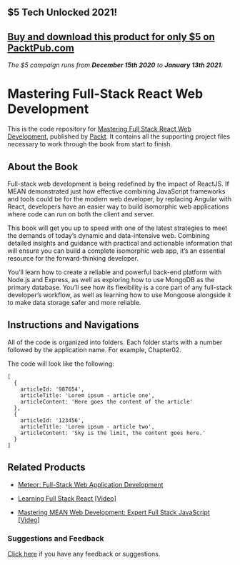 ## $5 Tech Unlocked 2021!
[Buy and download this product for only $5 on PacktPub.com](https://www.packtpub.com/)
-----
*The $5 campaign         runs from __December 15th 2020__ to __January 13th 2021.__*

# Mastering Full-Stack React Web Development

This is the code repository for [Mastering Full Stack React Web Development](https://www.packtpub.com/web-development/mastering-full-stack-react-web-development?utm_source=github&utm_medium=repository&utm_campaign=9781786461766), published by [Packt](www.packtpub.com). It contains all the supporting project files necessary to work through the book from start to finish.

## About the Book
Full-stack web development is being redefined by the impact of ReactJS. If MEAN demonstrated just how effective combining JavaScript frameworks and tools could be for the modern web developer, by replacing Angular with React, developers have an easier way to build isomorphic web applications where code can run on both the client and server.

This book will get you up to speed with one of the latest strategies to meet the demands of today’s dynamic and data-intensive web. Combining detailed insights and guidance with practical and actionable information that will ensure you can build a complete isomorphic web app, it’s an essential resource for the forward-thinking developer.

You’ll learn how to create a reliable and powerful back-end platform with Node.js and Express, as well as exploring how to use MongoDB as the primary database. You’ll see how its flexibility is a core part of any full-stack developer’s workflow, as well as learning how to use Mongoose alongside it to make data storage safer and more reliable.

## Instructions and Navigations
All of the code is organized into folders. Each folder starts with a number followed by the application name. For example, Chapter02.



The code will look like the following:
```
[
  {
    articleId: '987654',
    articleTitle: 'Lorem ipsum - article one',
    articleContent: 'Here goes the content of the article'
  },
  {
    articleId: '123456',
    articleTitle: 'Lorem ipsum - article two',
    articleContent: 'Sky is the limit, the content goes here.'
  }
]
```

## Related Products
* [Meteor: Full-Stack Web Application Development](https://www.packtpub.com/web-development/meteor-full-stack-web-application-development?utm_source=github&utm_medium=repository&utm_campaign=9781787287754)

* [Learning Full Stack React [Video]](https://www.packtpub.com/web-development/learning-full-stack-react-video?utm_source=github&utm_medium=repository&utm_campaign=9781787121348)

* [Mastering MEAN Web Development: Expert Full Stack JavaScript [Video]](https://www.packtpub.com/web-development/mastering-mean-web-development-expert-full-stack-javascript-video?utm_source=github&utm_medium=repository&utm_campaign=9781785882159)
### Suggestions and Feedback
[Click here](https://docs.google.com/forms/d/e/1FAIpQLSe5qwunkGf6PUvzPirPDtuy1Du5Rlzew23UBp2S-P3wB-GcwQ/viewform) if you have any feedback or suggestions.
